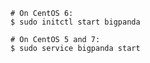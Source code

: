 
    # On CentOS 6:
    $ sudo initctl start bigpanda

    # On CentOS 5 and 7:
    $ sudo service bigpanda start

